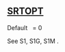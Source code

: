 ## [SRTOPT](https://nexus.hexagon.com/documentationcenter/bundle/MSC_Nastran_2022.4/page/Nastran_Combined_Book/qrg/parameters/TOC.SRTOPT.xhtml)

Default    = 0

See  S1, S1G, S1M .

